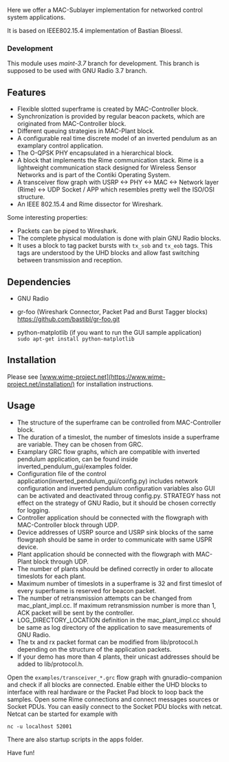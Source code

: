 Here we offer a MAC-Sublayer implementation for networked control system applications. 

It is based on IEEE802.15.4 implementation of Bastian Bloessl.

### Development

This module uses *maint-3.7* branch for development. This branch is supposed to be used with GNU Radio 3.7 branch.


## Features

- Flexible slotted superframe is created by MAC-Controller block.
- Synchronization is provided by regular beacon packets, which are originated from MAC-Controller block.
- Different queuing strategies in MAC-Plant block.
- A configurable real time discrete model of an inverted pendulum as an examplary control application.
- The O-QPSK PHY encapsulated in a hierarchical block.
- A block that implements the Rime communication stack. Rime is a lightweight
  communication stack designed for Wireless Sensor Networks and is part of the
  Contiki Operating System.
- A transceiver flow graph with USRP <-> PHY <-> MAC <-> Network layer (Rime)
  <-> UDP Socket / APP which resembles pretty well the ISO/OSI structure.
- An IEEE 802.15.4 and Rime dissector for Wireshark.

Some interesting properties:
- Packets can be piped to Wireshark.
- The complete physical modulation is done with plain GNU Radio blocks.
- It uses a block to tag packet bursts with `tx_sob` and `tx_eob` tags. This
  tags are understood by the UHD blocks and allow fast switching between
  transmission and reception.

## Dependencies

- GNU Radio

- gr-foo (Wireshark Connector, Packet Pad and Burst Tagger blocks) <br>
  https://github.com/bastibl/gr-foo.git

- python-matplotlib (if you want to run the GUI sample application) <br>
  `sudo apt-get install python-matplotlib`


## Installation

Please see [www.wime-project.net](https://www.wime-project.net/installation/)
for installation instructions.

## Usage

- The structure of the superframe can be controlled from MAC-Controller block.
- The duration of a timeslot, the number of timeslots inside a superframe are variable. They can be chosen from GRC.
- Examplary GRC flow graphs, which are compatible with inverted pendulum application, can be found inside inverted_pendulum_gui/examples folder.
- Configuration file of the control application(inverted_pendulum_gui/config.py) includes network configuration and inverted pendulum configuration variables also GUI can be activated and deactivated throug config.py. STRATEGY hass not effect on the strategy of GNU Radio, but it should be chosen correctly for logging.
- Controller application should be connected with the flowgraph with MAC-Controller block through UDP.
- Device addresses of USRP source and USRP sink blocks of the same flowgraph should be same in order to communicate with same USPR device.
- Plant application should be connected with the flowgraph with MAC-Plant block through UDP.
- The number of plants should be defined correctly in order to allocate timeslots for each plant.
- Maximum number of timeslots in a superframe is 32 and first timeslot of every superframe is reserved for beacon packet.
- The number of retransmission attempts can be changed from mac_plant_impl.cc. If maximum retransmission number is more than 1, ACK packet will be sent by the controller.
- LOG_DIRECTORY_LOCATION definition in the mac_plant_impl.cc should be same as log directory of the application to save measurements of GNU Radio.
- The tx and rx packet format can be modified from lib/protocol.h depending on the structure of the application packets.
- If your demo has more than 4 plants, their unicast addresses should be added to lib/protocol.h.

Open the `examples/transceiver_*.grc` flow graph with gnuradio-companion and
check if all blocks are connected. Enable either the UHD blocks to interface
with real hardware or the Packet Pad block to loop back the samples. Open some
Rime connections and connect messages sources or Socket PDUs. You can easily
connect to the Socket PDU blocks with netcat. Netcat can be started for example
with

```
nc -u localhost 52001
```


There are also startup scripts in the apps folder.

Have fun!

